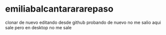 # emiliabalcantarararepaso
clonar de nuevo
editando desde github
probando de nuevo no me salio
aqui sale pero en desktop no me sale
